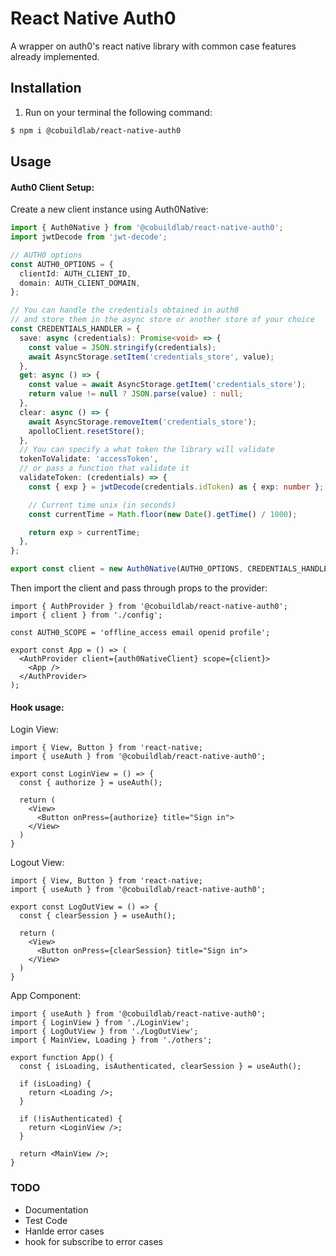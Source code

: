 # React Native Auth0

A wrapper on auth0's react native library with common case features already implemented.

## Installation

1. Run on your terminal the following command:

```sh
$ npm i @cobuildlab/react-native-auth0
```

## Usage

#### Auth0 Client Setup:

Create a new client instance using Auth0Native:

```ts
import { Auth0Native } from '@cobuildlab/react-native-auth0';
import jwtDecode from 'jwt-decode';

// AUTH0 options
const AUTH0_OPTIONS = {
  clientId: AUTH_CLIENT_ID,
  domain: AUTH_CLIENT_DOMAIN,
};

// You can handle the credentials obtained in auth0
// and store them in the async store or another store of your choice
const CREDENTIALS_HANDLER = {
  save: async (credentials): Promise<void> => {
    const value = JSON.stringify(credentials);
    await AsyncStorage.setItem('credentials_store', value);
  },
  get: async () => {
    const value = await AsyncStorage.getItem('credentials_store');
    return value != null ? JSON.parse(value) : null;
  },
  clear: async () => {
    await AsyncStorage.removeItem('credentials_store');
    apolloClient.resetStore();
  },
  // You can specify a what token the library will validate
  tokenToValidate: 'accessToken',
  // or pass a function that validate it
  validateToken: (credentials) => {
    const { exp } = jwtDecode(credentials.idToken) as { exp: number };

    // Current time unix (in seconds)
    const currentTime = Math.floor(new Date().getTime() / 1000);

    return exp > currentTime;
  },
};

export const client = new Auth0Native(AUTH0_OPTIONS, CREDENTIALS_HANDLER);
```

Then import the client and pass through props to the provider:

```tsx
import { AuthProvider } from '@cobuildlab/react-native-auth0';
import { client } from './config';

const AUTH0_SCOPE = 'offline_access email openid profile';

export const App = () => (
  <AuthProvider client={auth0NativeClient} scope={client}>
    <App />
  </AuthProvider>
);
```

#### Hook usage:

Login View:

```tsx
import { View, Button } from 'react-native;
import { useAuth } from '@cobuildlab/react-native-auth0';

export const LoginView = () => {
  const { authorize } = useAuth();

  return (
    <View>
      <Button onPress={authorize} title="Sign in">
    </View>
  )
}

```

Logout View:

```tsx
import { View, Button } from 'react-native;
import { useAuth } from '@cobuildlab/react-native-auth0';

export const LogOutView = () => {
  const { clearSession } = useAuth();

  return (
    <View>
      <Button onPress={clearSession} title="Sign in">
    </View>
  )
}
```

App Component:

```tsx
import { useAuth } from '@cobuildlab/react-native-auth0';
import { LoginView } from './LoginView';
import { LogOutView } from './LogOutView';
import { MainView, Loading } from './others';

export function App() {
  const { isLoading, isAuthenticated, clearSession } = useAuth();

  if (isLoading) {
    return <Loading />;
  }

  if (!isAuthenticated) {
    return <LoginView />;
  }

  return <MainView />;
}
```

### TODO

- Documentation
- Test Code
- Hanlde error cases
- hook for subscribe to error cases
